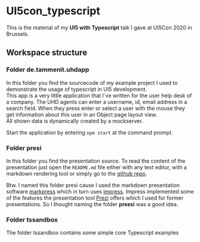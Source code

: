 # UI5con_typescript
This is the material of my **UI5 with Typescript** talk I gave at UI5Con 2020 in Brussels.

## Workspace structure
### Folder de.tammenit.uhdapp
In this folder you find the sourcecode of my example project I used to demonstrate the usage of typescript in UI5 development.  
This app is a very little application that I`ve written for the user help desk of a company. The UHD agents can enter a username, 
id, email address in a search field. When they press enter or select a user with the mouse they get information about this user 
in an Object page layout view.  
All shown data is dynamically created by a mockserver.  

Start the application by entering `npm start` at the command prompt.

### Folder presi
In this folder you find the presentation source. To read the content of the presentation just open the `README.md` file either 
with any text editor, with a markdown rendering tool or simply go to the [github repo](https://github.com/htammen/ui5con_typescript/tree/master/presi).

Btw. I named this folder presi cause I used the markdown presentation software [markpress](https://github.com/gamell/markpress) which in turn uses [impress](https://github.com/impress/impress.js/).
Impress implemented some of the features the presentation tool [Prezi](https://prezi.com/) offers which I used for former presentations. 
So I thought naming the folder **pre~~z~~si** was a good idea. 

### Folder tssandbox
The folder tssandbox contains some simple core Typescript examples
